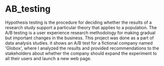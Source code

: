 # AB_testing

Hypothesis testing is the procedure for deciding whether the results of a research study support a particular theory that applies to a population. The A/B testing is a user experience research methodology for making gradual but important changes in the business. This project was done as a part of data analysis studies. it shows an A/B test for a fictional company named 'Globox', where I analyzed the results and provided recommendations to the stakeholders about whether the company should expand the experiment to all their users and launch a new web page.
